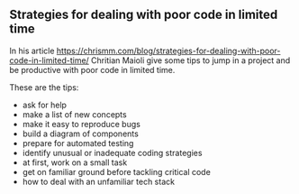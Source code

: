 ## Strategies for dealing with poor code in limited time

In his article https://chrismm.com/blog/strategies-for-dealing-with-poor-code-in-limited-time/ Chritian Maioli give some tips to jump in a project and be productive with poor code in limited time.

These are the tips:
* ask for help
* make a list of new concepts
* make it easy to reproduce bugs
* build a diagram of components
* prepare for automated testing
* identify unusual or inadequate coding strategies
* at first, work on a small task
* get on familiar ground before tackling critical code
* how to deal with an unfamiliar tech stack
